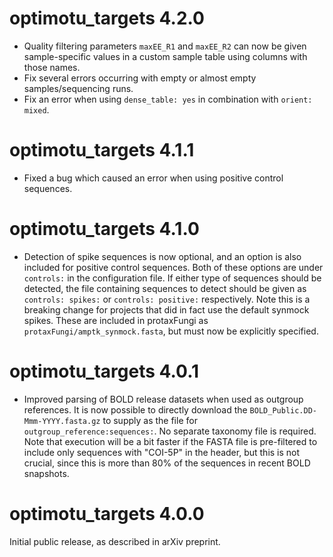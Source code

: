 # optimotu_targets 4.2.0

- Quality filtering parameters `maxEE_R1` and `maxEE_R2` can now be given
  sample-specific values in a custom sample table using columns with those
  names.
- Fix several errors occurring with empty or almost empty samples/sequencing
  runs.
- Fix an error when using `dense_table: yes` in combination with
  `orient: mixed`.


# optimotu_targets 4.1.1

- Fixed a bug which caused an error when using positive control sequences.

# optimotu_targets 4.1.0

- Detection of spike sequences is now optional, and an option is also included
  for positive control sequences.  Both of these options are under `controls:`
  in the configuration file.  If either type of sequences should be detected,
  the file containing sequences to detect should be given as `controls: spikes:`
  or `controls: positive:` respectively. Note this is a breaking change for
  projects that did in fact use the default synmock spikes. These are included
  in protaxFungi as `protaxFungi/amptk_synmock.fasta`, but must now be
  explicitly specified.

# optimotu_targets 4.0.1

- Improved parsing of BOLD release datasets when used as outgroup references.
  It is now possible to directly download the `BOLD_Public.DD-Mmm-YYYY.fasta.gz`
  to supply as the file for `outgroup_reference:sequences:`. No separate
  taxonomy file is required. Note that execution will be a bit faster if the
  FASTA file is pre-filtered to include only sequences with "COI-5P" in the
  header, but this is not crucial, since this is more than 80% of the
  sequences in recent BOLD snapshots.

# optimotu_targets 4.0.0

Initial public release, as described in arXiv preprint.
